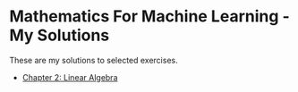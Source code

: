 # Mathematics For Machine Learning - My Solutions
These are my solutions to selected exercises.
- [Chapter 2: Linear Algebra](https://github.com/victored26/mathematics-for-machine-learning-my-solutions/blob/main/Chapter_2_Linear_Algebra.pdf)
